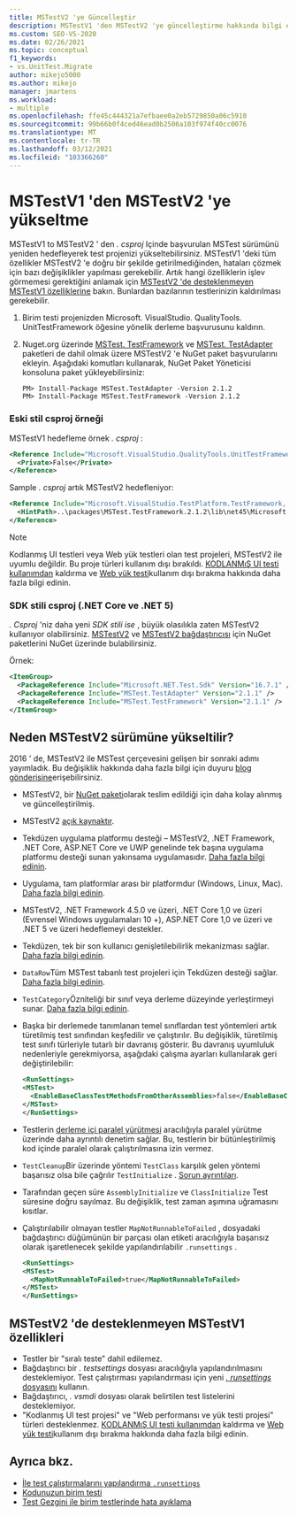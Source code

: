 ```yaml
---
title: MSTestV2 'ye Güncelleştir
description: MSTestV1 'den MSTestV2 'ye güncelleştirme hakkında bilgi edinin
ms.custom: SEO-VS-2020
ms.date: 02/26/2021
ms.topic: conceptual
f1_keywords:
- vs.UnitTest.Migrate
author: mikejo5000
ms.author: mikejo
manager: jmartens
ms.workload:
- multiple
ms.openlocfilehash: ffe45c444321a7efbaee0a2eb5729850a06c5910
ms.sourcegitcommit: 99b66b0f4ced46ead0b2506a103f974f40cc0076
ms.translationtype: MT
ms.contentlocale: tr-TR
ms.lasthandoff: 03/12/2021
ms.locfileid: "103366260"
---
```

# <a name="upgrade-from-mstestv1-to-mstestv2"></a>MSTestV1 'den MSTestV2 'ye yükseltme

MSTestV1 to MSTestV2 ' den *. csproj* Içinde başvurulan MSTest sürümünü yeniden hedefleyerek test projenizi yükseltebilirsiniz. MSTestV1 'deki tüm özellikler MSTestV2 'e doğru bir şekilde getirilmediğinden, hataları çözmek için bazı değişiklikler yapılması gerekebilir. Artık hangi özelliklerin işlev görmemesi gerektiğini anlamak için [MSTestV2 'de desteklenmeyen MSTestV1 özelliklerine](#mstestv1-features-that-are-not-supported-in-mstestv2) bakın. Bunlardan bazılarının testlerinizin kaldırılması gerekebilir.

1. Birim testi projenizden Microsoft. VisualStudio. QualityTools. UnitTestFramework öğesine yönelik derleme başvurusunu kaldırın.
2. Nuget.org üzerinde [MSTest. TestFramework](https://www.nuget.org/packages/MSTest.TestFramework) ve [MSTest. TestAdapter](https://www.nuget.org/packages/MSTest.TestAdapter/) paketleri de dahil olmak üzere MSTestV2 'e NuGet paket başvurularını ekleyin. Aşağıdaki komutları kullanarak, NuGet Paket Yöneticisi konsoluna paket yükleyebilirsiniz:

    ```console
    PM> Install-Package MSTest.TestAdapter -Version 2.1.2
    PM> Install-Package MSTest.TestFramework -Version 2.1.2
    ```

### <a name="old-style-csproj-example"></a>Eski stil csproj örneği

MSTestV1 hedefleme örnek *. csproj* :

```xml
<Reference Include="Microsoft.VisualStudio.QualityTools.UnitTestFramework, Version=10.0.0.0, Culture=neutral, PublicKeyToken=b03f5f7f11d50a3a, processorArchitecture=MSIL">
  <Private>False</Private>
</Reference>
```

Sample *. csproj* artık MSTestV2 hedefleniyor:

```xml
<Reference Include="Microsoft.VisualStudio.TestPlatform.TestFramework, Version=14.0.0.0, Culture=neutral, PublicKeyToken=b03f5f7f11d50a3a, processorArchitecture=MSIL">
  <HintPath>..\packages\MSTest.TestFramework.2.1.2\lib\net45\Microsoft.VisualStudio.TestPlatform.TestFramework.dll</HintPath>
</Reference>
```

> [!NOTE]
> Kodlanmış UI testleri veya Web yük testleri olan test projeleri, MSTestV2 ile uyumlu değildir. Bu proje türleri kullanım dışı bırakıldı. [KODLANMıŞ UI testi kullanımdan](https://devblogs.microsoft.com/devops/changes-to-coded-ui-test-in-visual-studio-2019/) kaldırma ve [Web yük testi](https://devblogs.microsoft.com/devops/cloud-based-load-testing-service-eol/)kullanım dışı bırakma hakkında daha fazla bilgi edinin.

### <a name="sdk-style-csproj-net-core-and-net-5"></a>SDK stili csproj (.NET Core ve .NET 5)

*. Csproj* 'niz daha yeni *SDK stili ise* , büyük olasılıkla zaten MSTestV2 kullanıyor olabilirsiniz. [MSTestV2](https://www.nuget.org/packages/MSTest.TestFramework) ve [MSTestV2 bağdaştırıcısı](https://www.nuget.org/packages/MSTest.TestAdapter/) için NuGet paketlerini NuGet üzerinde bulabilirsiniz.

Örnek:

```xml
<ItemGroup>
  <PackageReference Include="Microsoft.NET.Test.Sdk" Version="16.7.1" />
  <PackageReference Include="MSTest.TestAdapter" Version="2.1.1" />
  <PackageReference Include="MSTest.TestFramework" Version="2.1.1" />
</ItemGroup>
```

## <a name="why-upgrade-to-mstestv2"></a>Neden MSTestV2 sürümüne yükseltilir?

2016 ' de, MSTestV2 ile MSTest çerçevesini gelişen bir sonraki adımı yayımladık. Bu değişiklik hakkında daha fazla bilgi için duyuru [blog gönderisine](https://devblogs.microsoft.com/devops/taking-the-mstest-framework-forward-with-mstest-v2/)erişebilirsiniz.

* MSTestV2, bir [NuGet paketi](https://www.nuget.org/packages/MSTest.TestFramework/)olarak teslim edildiği için daha kolay alınmış ve güncelleştirilmiş.
* MSTestV2 [açık kaynaktır](https://github.com/microsoft/testfx).
* Tekdüzen uygulama platformu desteği – MSTestV2, .NET Framework, .NET Core, ASP.NET Core ve UWP genelinde tek başına uygulama platformu desteği sunan yakınsama uygulamasıdır. [Daha fazla bilgi edinin](https://blogs.msdn.microsoft.com/devops/2016/09/01/announcing-mstest-v2-framework-support-for-net-core-1-0-rtm/).
* Uygulama, tam platformlar arası bir platformdur (Windows, Linux, Mac). [Daha fazla bilgi edinin](https://blogs.msdn.microsoft.com/devops/2017/04/05/mstest-v2-is-open-source/).
* MSTestV2, .NET Framework 4.5.0 ve üzeri, .NET Core 1,0 ve üzeri (Evrensel Windows uygulamaları 10 +), ASP.NET Core 1,0 ve üzeri ve .NET 5 ve üzeri hedeflemeyi destekler.
* Tekdüzen, tek bir son kullanıcı genişletilebilirlik mekanizması sağlar. [Daha fazla bilgi edinin](https://blogs.msdn.microsoft.com/devops/2017/07/18/extending-mstest-v2/).
* `DataRow`Tüm MSTest tabanlı test projeleri için Tekdüzen desteği sağlar. [Daha fazla bilgi edinin](https://blogs.msdn.microsoft.com/devops/2017/02/25/mstest-v2-now-and-ahead/).
* `TestCategory`Özniteliği bir sınıf veya derleme düzeyinde yerleştirmeyi sunar. [Daha fazla bilgi edinin](https://blogs.msdn.microsoft.com/devops/2017/02/25/mstest-v2-now-and-ahead/).
* Başka bir derlemede tanımlanan temel sınıflardan test yöntemleri artık türetilmiş test sınıfından keşfedilir ve çalıştırılır. Bu değişiklik, türetilmiş test sınıfı türleriyle tutarlı bir davranış gösterir. Bu davranış uyumluluk nedenleriyle gerekmiyorsa, aşağıdaki çalışma ayarları kullanılarak geri değiştirilebilir:

    ```xml
    <RunSettings>    
    <MSTest> 
      <EnableBaseClassTestMethodsFromOtherAssemblies>false</EnableBaseClassTestMethodsFromOtherAssemblies> 
    </MSTest> 
    </RunSettings>
    ```

* Testlerin [derleme içi paralel yürütmesi](https://github.com/Microsoft/testfx-docs/blob/master/RFCs/004-In-Assembly-Parallel-Execution.md) aracılığıyla paralel yürütme üzerinde daha ayrıntılı denetim sağlar. Bu, testlerin bir bütünleştirilmiş kod içinde paralel olarak çalıştırılmasına izin vermez.
* `TestCleanup`Bir üzerinde yöntemi `TestClass` karşılık gelen yöntemi başarısız olsa bile çağrılır `TestInitialize` . [Sorun ayrıntıları](https://github.com/Microsoft/testfx/issues/250).
* Tarafından geçen süre `AssemblyInitialize` ve `ClassInitialize` Test süresine doğru sayılmaz. Bu değişiklik, test zaman aşımına uğramasını kısıtlar.
* Çalıştırılabilir olmayan testler `MapNotRunnableToFailed` , dosyadaki bağdaştırıcı düğümünün bir parçası olan etiketi aracılığıyla başarısız olarak işaretlenecek şekilde yapılandırılabilir `.runsettings` .

    ```xml
    <RunSettings>    
    <MSTest> 
      <MapNotRunnableToFailed>true</MapNotRunnableToFailed> 
    </MSTest> 
    </RunSettings>
    ```

## <a name="mstestv1-features-that-are-not-supported-in-mstestv2"></a>MSTestV2 'de desteklenmeyen MSTestV1 özellikleri

*   Testler bir "sıralı teste" dahil edilemez.
*   Bağdaştırıcı bir *. testsettings* dosyası aracılığıyla yapılandırılmasını desteklemiyor. Test çalıştırması yapılandırması için yeni [ *. runsettings* dosyasını](../test/configure-unit-tests-by-using-a-dot-runsettings-file.md) kullanın.
*   Bağdaştırıcı, *. vsmdi* dosyası olarak belirtilen test listelerini desteklemiyor.
*   "Kodlanmış UI test projesi" ve "Web performansı ve yük testi projesi" türleri desteklenmez. [KODLANMıŞ UI testi kullanımdan](https://devblogs.microsoft.com/devops/changes-to-coded-ui-test-in-visual-studio-2019/) kaldırma ve [Web yük testi](https://devblogs.microsoft.com/devops/cloud-based-load-testing-service-eol/)kullanım dışı bırakma hakkında daha fazla bilgi edinin.

## <a name="see-also"></a>Ayrıca bkz.

- [İle test çalıştırmalarını yapılandırma `.runsettings`](../test/configure-unit-tests-by-using-a-dot-runsettings-file.md)
- [Kodunuzun birim testi](../test/unit-test-your-code.md)
- [Test Gezgini ile birim testlerinde hata ayıklama](../test/debug-unit-tests-with-test-explorer.md)
